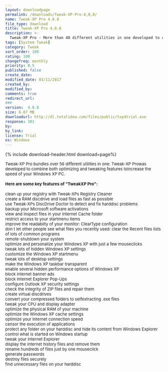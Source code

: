 ```yaml
---
layout: downloadpage
permalink: /downloads/Tweak-XP-Pro-4,0,8/
name: Tweak-XP Pro 4.0.8
file_type: download
title: Tweak-XP Pro 4.0.8
description: >-
  Tweak-XP Pro - More than 48 different utilities in one developed to combine both tweaking and optimizing features
tags: [System Tweak]
category: Tweak
sort_order: 100
rating: 100
changefreq: monthly
priority: 0.5
published: false
create_date:
modified_date: 03/11/2017
created_by:
modified_by:
comments: true
redirect_url:
###
version:  4.0.8
size: 6.07 MB
downloadurl: http://dl.totalidea.com/files/public/txp4trial.exe
response: 301
by:
by_link:
license: Trial
os: Windows
---
```


{% include download-header.html download=page%}

<p style="fix-download-text !important">
<p><font size="2"><p>Tweak-XP Pro bundles over 56 different utilities in one: Tweak-XP Prowas developed to combine both optimizing and tweaking features toincrease the speed of your Windows XP PC.<br />
<br />
<span><strong>Here are some key features of "TweakXP Pro":</strong></span><br />
<br />
clean up your registry with Tweak-XPs Registry Cleaner <br />
create a RAM discdrive and load files as fast as possible <br />
use Tweak-XPs DiscDrive Doctor to detect and fix harddisc problems <br />
backup your Microsoft software activations <br />
view and inspect files in your Internet Cache folder <br />
restrict access to your startmenu items <br />
improve the readabilty of your monitor: ClearType configuration <br />
don t let other people see what files you recently used: clear the Recent files lists of lots of common programs <br />
remote-shutdown your system <br />
optimize and personalize your Windows XP with just a few mouseclicks <br />
tweak lots of hidden Windows XP settings <br />
customize the Windows XP startmenu <br />
tweak lots of desktop settings <br />
make the Windows XP taskbar transparent <br />
enable several hidden performance options of Windows XP <br />
block internet banner ads <br />
block Internet Explorer Pop-Ups <br />
configure Outlook XP security settings <br />
check the integrity of ZIP files and repair them <br />
create virtual discdrives <br />
convert your compressed folders to selfextracting .exe files <br />
tweak your CPU and display adapter <br />
optimize the physical RAM of your machine <br />
optimize the Windows XP cache settings <br />
optimize your Internet connection speed <br />
censor the execution of applications <br />
protect any folder on your harddisc and hide its content from Windows Explorer <br />
control what is started on Windows startup <br />
tweak your Internet Explorer <br />
display the internet history files and remove them <br />
rename hundreds of files just by one mouseclick <br />
generate passwords <br />
destroy files securely <br />
find unnecessary files on your harddisc</p></p></p>
